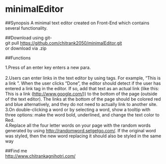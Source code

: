 # minimalEditor

##Synopsis
   A minimal text editor created on Front-End which contains several functionality.
   
   
##Download 
   using git-<br/>git pull https://github.com/chitrank2050/minimalEditor.git<br/>
   or download via .zip

##Functions

   1.Press of an enter key enters a new para. <br/><br/>
   2.Users can enter links in the text editor by using tags. For example, “<a>This is a link </a>”. When the user clicks “Done”, the editor should detect if the user has entered a link tag in the editor. If so, add that text as an actual link (like this: This is a link (http://www.google.com/)) to the bottom of the page (outside of the text editor). The links at the bottom of the page should be colored red and blue alternatively, and they do not need to actually link to another site.<br/>
   3.On double-clicking a word or by selecting a word, show a tooltip with three options: make the word bold, underlined, and change the text color to Red.<br/>
   4.Replace all the four letter words on your page with the random words generated by using http://randomword.setgetgo.com/. If the original word was styled, then the new word replacing it should also be styled in the same way<br/>

##Find me
  <br/>
  http://www.chitrankagnihotri.com/
